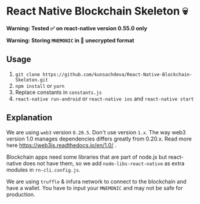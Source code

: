 # React Native Blockchain Skeleton 💀

__Warning: Tested ✅ on react-native version 0.55.0 only__

__Warning: Storing `MNEMONIC` in 🔐 unecrypted format__

## Usage

1. `git clone https://github.com/kunsachdeva/React-Native-Blockchain-Skeleton.git`
2. `npm install` or `yarn`
3. Replace constants in `constants.js`
4. `react-native run-android` or `react-native ios` and `react-native start`

## Explanation

We are using `web3` version `0.20.5`. Don't use version `1.x`. The way web3 version 1.0 manages dependencies differs greatly from 0.20.x. Read more here https://web3js.readthedocs.io/en/1.0/ .

Blockchain apps need some libraries that are part of node.js but react-native does not have them, so we add `node-libs-react-native` as extra modules in `rn-cli.config.js`.

We are using `truffle` & infura network to connect to the blockchain and have a wallet. You have to input your `MNEMONIC` and may not be safe for production.
